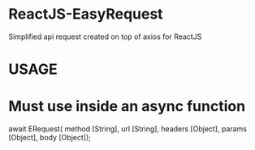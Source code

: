 # ReactJS-EasyRequest
Simplified api request created on top of axios for ReactJS

# USAGE

# Must use inside an async function
await ERequest(
  method [String], 
  url [String], 
  headers [Object], 
  params [Object], 
  body [Object]);

